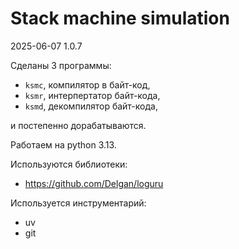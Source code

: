 Stack machine simulation
=============================

2025-06-07 1.0.7

Сделаны 3 программы:
- `ksmc`, компилятор в байт-код,
- `ksmr`, интерпертатор байт-кода,
- `ksmd`, декомпилятор байт-кода,

и постепенно дорабатываются.

Работаем на python 3.13.

Используются библиотеки:
- https://github.com/Delgan/loguru

Используется инструментарий:
- uv
- git
